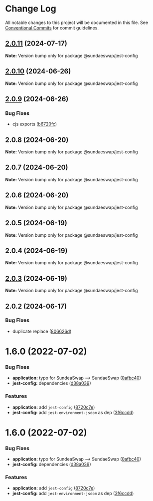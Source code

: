 # Change Log

All notable changes to this project will be documented in this file.
See [Conventional Commits](https://conventionalcommits.org) for commit guidelines.

## [2.0.11](https://github.com/sundaeswap-finance/frontend-configurations/compare/@sundaeswap/jest-config@2.0.10...@sundaeswap/jest-config@2.0.11) (2024-07-17)

**Note:** Version bump only for package @sundaeswap/jest-config

## [2.0.10](https://github.com/sundaeswap-finance/frontend-configurations/compare/@sundaeswap/jest-config@2.0.9...@sundaeswap/jest-config@2.0.10) (2024-06-26)

**Note:** Version bump only for package @sundaeswap/jest-config

## [2.0.9](https://github.com/sundaeswap-finance/frontend-configurations/compare/@sundaeswap/jest-config@2.0.8...@sundaeswap/jest-config@2.0.9) (2024-06-26)

### Bug Fixes

- cjs exports ([b6720fc](https://github.com/sundaeswap-finance/frontend-configurations/commit/b6720fc27363ecbb808d3311bbf06482df472916))

## 2.0.8 (2024-06-20)

**Note:** Version bump only for package @sundaeswap/jest-config

## 2.0.7 (2024-06-20)

**Note:** Version bump only for package @sundaeswap/jest-config

## 2.0.6 (2024-06-20)

**Note:** Version bump only for package @sundaeswap/jest-config

## 2.0.5 (2024-06-19)

**Note:** Version bump only for package @sundaeswap/jest-config

## 2.0.4 (2024-06-19)

**Note:** Version bump only for package @sundaeswap/jest-config

## [2.0.3](https://github.com/sundaeswap-finance/frontend-configurations/compare/@sundaeswap/jest-config@2.0.2...@sundaeswap/jest-config@2.0.3) (2024-06-19)

**Note:** Version bump only for package @sundaeswap/jest-config

## 2.0.2 (2024-06-17)

### Bug Fixes

- duplicate replace ([806626d](https://github.com/sundaeswap-finance/frontend-configurations/commit/806626de43e7ab56b579a248c082753d804f3c2a))

# 1.6.0 (2022-07-02)

### Bug Fixes

- **application:** typo for SundeaSwap --> SundaeSwap ([0afbc40](https://github.com/sundaeswap-finance/frontend-configurations/commit/0afbc4053420095be1bf974e2c2ebc6985de5c47))
- **jest-config:** dependencies ([d38a039](https://github.com/sundaeswap-finance/frontend-configurations/commit/d38a039631e0150c57edd7b982df2a8a07fae9b2))

### Features

- **application:** add `jest-config` ([8720c7e](https://github.com/sundaeswap-finance/frontend-configurations/commit/8720c7e5e9fe796cf2a7514cbf18998a1cf12f7c))
- **jest-config:** add `jest-environment-jsdom` as dep ([3f6ccdd](https://github.com/sundaeswap-finance/frontend-configurations/commit/3f6ccdd29548263d856c8493e59a34daa0bfbb7c))

# 1.6.0 (2022-07-02)

### Bug Fixes

- **application:** typo for SundeaSwap --> SundaeSwap ([0afbc40](https://github.com/sundaeswap-finance/frontend-configurations/commit/0afbc4053420095be1bf974e2c2ebc6985de5c47))
- **jest-config:** dependencies ([d38a039](https://github.com/sundaeswap-finance/frontend-configurations/commit/d38a039631e0150c57edd7b982df2a8a07fae9b2))

### Features

- **application:** add `jest-config` ([8720c7e](https://github.com/sundaeswap-finance/frontend-configurations/commit/8720c7e5e9fe796cf2a7514cbf18998a1cf12f7c))
- **jest-config:** add `jest-environment-jsdom` as dep ([3f6ccdd](https://github.com/sundaeswap-finance/frontend-configurations/commit/3f6ccdd29548263d856c8493e59a34daa0bfbb7c))
